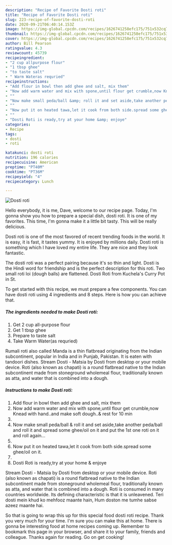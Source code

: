 ```yaml
---
description: "Recipe of Favorite Dosti roti"
title: "Recipe of Favorite Dosti roti"
slug: 223-recipe-of-favorite-dosti-roti
date: 2020-09-21T06:40:14.153Z
image: https://img-global.cpcdn.com/recipes/1626741258efc175/751x532cq70/dosti-roti-recipe-main-photo.jpg
thumbnail: https://img-global.cpcdn.com/recipes/1626741258efc175/751x532cq70/dosti-roti-recipe-main-photo.jpg
cover: https://img-global.cpcdn.com/recipes/1626741258efc175/751x532cq70/dosti-roti-recipe-main-photo.jpg
author: Bill Pearson
ratingvalue: 4.3
reviewcount: 45739
recipeingredient:
- "2 cup allpurpose flour"
- "1 tbsp ghee"
- "to taste salt"
- " Warm Wateras requried"
recipeinstructions:
- "Add flour in bowl then add ghee and salt, mix them"
- "Now add warm water and mix with spone,until flour get crumble,now Knead with hand..and make soft dough..&amp; rest for 10 min"
- ""
- "Now make small peda/ball &amp; roll it and set aside,take another peda/ball and roll it and spread some ghee/oil on it and put the 1st one roti on it and roll again..."
- ""
- "Now put it on heated tawa,let it cook from both side.spread some ghee/oil on it."
- ""
- "Dosti Roti is ready,try at your home &amp; enjoye"
categories:
- Recipe
tags:
- dosti
- roti

katakunci: dosti roti 
nutrition: 196 calories
recipecuisine: American
preptime: "PT40M"
cooktime: "PT36M"
recipeyield: "4"
recipecategory: Lunch

---
```



![Dosti roti](https://img-global.cpcdn.com/recipes/1626741258efc175/751x532cq70/dosti-roti-recipe-main-photo.jpg)

Hello everybody, it is me, Dave, welcome to our recipe page. Today, I'm gonna show you how to prepare a special dish, dosti roti. It is one of my favorites. This time, I'm gonna make it a little bit tasty. This will be really delicious.

Dosti roti is one of the most favored of recent trending foods in the world. It is easy, it is fast, it tastes yummy. It is enjoyed by millions daily. Dosti roti is something which I have loved my entire life. They are nice and they look fantastic.

The dosti roti was a perfect pairing because it&#39;s so thin and light. Dosti is the Hindi word for friendship and is the perfect description for this roti. Two small roti loi (dough balls) are flattened. Dosti Roti from Kuchela&#39;s Curry Pot in St.


To get started with this recipe, we must prepare a few components. You can have dosti roti using 4 ingredients and 8 steps. Here is how you can achieve that.

<!--inarticleads1-->

##### The ingredients needed to make Dosti roti:

1. Get 2 cup all-purpose flour
1. Get 1 tbsp ghee
1. Prepare to taste salt
1. Take  Warm Water(as requried)


Rumali roti also called Manda is a thin flatbread originating from the Indian subcontinent, popular in India and in Punjab, Pakistan. It is eaten with tandoori dishes. Stream Dosti - Matsia by Dosti from desktop or your mobile device. Roti (also known as chapati) is a round flatbread native to the Indian subcontinent made from stoneground wholemeal flour, traditionally known as atta, and water that is combined into a dough. 

<!--inarticleads2-->

##### Instructions to make Dosti roti:

1. Add flour in bowl then add ghee and salt, mix them
1. Now add warm water and mix with spone,until flour get crumble,now Knead with hand..and make soft dough..&amp; rest for 10 min
1. 
1. Now make small peda/ball &amp; roll it and set aside,take another peda/ball and roll it and spread some ghee/oil on it and put the 1st one roti on it and roll again...
1. 
1. Now put it on heated tawa,let it cook from both side.spread some ghee/oil on it.
1. 
1. Dosti Roti is ready,try at your home &amp; enjoye


Stream Dosti - Matsia by Dosti from desktop or your mobile device. Roti (also known as chapati) is a round flatbread native to the Indian subcontinent made from stoneground wholemeal flour, traditionally known as atta, and water that is combined into a dough. Roti is consumed in many countries worldwide. Its defining characteristic is that it is unleavened. Teri dosti mein khud ko mehfooz maante hain, Hum doston me tumhe sabse azeez maante hai. 

So that is going to wrap this up for this special food dosti roti recipe. Thank you very much for your time. I'm sure you can make this at home. There is gonna be interesting food at home recipes coming up. Remember to bookmark this page in your browser, and share it to your family, friends and colleague. Thanks again for reading. Go on get cooking!
